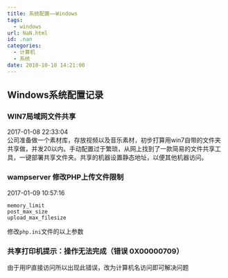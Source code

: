 ```yaml
---
title: 系统配置——Windows
tags:
  - windows
url: NaN.html
id: .nan
categories:
  - 计算机
  - 系统
date: 2018-10-10 14:21:00
---
```


Windows系统配置记录
-------------

### WIN7局域网文件共享

2017-01-08 22:33:04  
公司准备做一个素材库，存放视频以及音乐素材，初步打算用win7自带的文件夹共享做，并发20以内。手动配置过于繁琐，从网上找到了一款简易的文件共享工具，一键部署共享文件夹。共享的机器设置静态地址，以便其他机器访问。

### wampserver 修改PHP上传文件限制

2017-01-09 10:57:16

    memory_limit
    post_max_size
    upload_max_filesize

修改`php.ini`文件的以上参数

### 共享打印机提示：操作无法完成（错误 0X00000709）

由于用IP直接访问所以出现此错误，改为计算机名访问即可解决问题